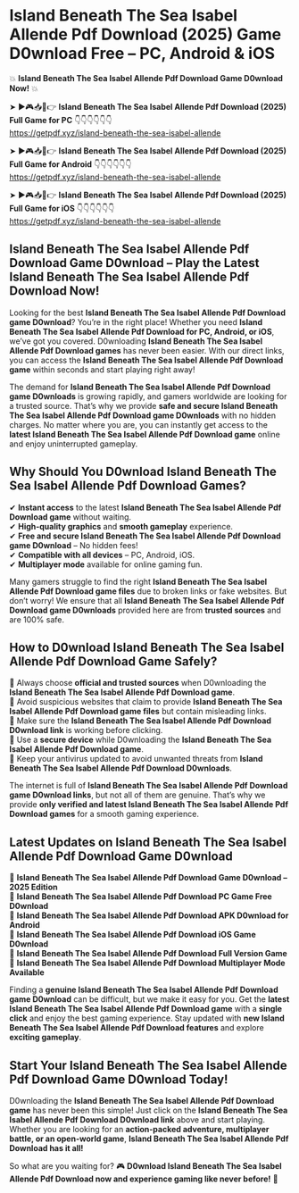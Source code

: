 # Island Beneath The Sea Isabel Allende Pdf Download (2025) Game D0wnload Free – PC, Android & iOS

💥 **Island Beneath The Sea Isabel Allende Pdf Download Game D0wnload Now!** 💥  

➤ ►🎮📥📱👉 **Island Beneath The Sea Isabel Allende Pdf Download (2025) Full Game for PC** 👇👇👇👇👇👇  
https://getpdf.xyz/island-beneath-the-sea-isabel-allende  

➤ ►🎮📥📱👉 **Island Beneath The Sea Isabel Allende Pdf Download (2025) Full Game for Android** 👇👇👇👇👇👇  
https://getpdf.xyz/island-beneath-the-sea-isabel-allende  

➤ ►🎮📥📱👉 **Island Beneath The Sea Isabel Allende Pdf Download (2025) Full Game for iOS** 👇👇👇👇👇👇  
https://getpdf.xyz/island-beneath-the-sea-isabel-allende  

## Island Beneath The Sea Isabel Allende Pdf Download Game D0wnload – Play the Latest Island Beneath The Sea Isabel Allende Pdf Download Now!

Looking for the best **Island Beneath The Sea Isabel Allende Pdf Download game D0wnload**? You’re in the right place! Whether you need **Island Beneath The Sea Isabel Allende Pdf Download for PC, Android, or iOS**, we’ve got you covered. D0wnloading **Island Beneath The Sea Isabel Allende Pdf Download games** has never been easier. With our direct links, you can access the **Island Beneath The Sea Isabel Allende Pdf Download game** within seconds and start playing right away!  

The demand for **Island Beneath The Sea Isabel Allende Pdf Download game D0wnloads** is growing rapidly, and gamers worldwide are looking for a trusted source. That’s why we provide **safe and secure Island Beneath The Sea Isabel Allende Pdf Download game D0wnloads** with no hidden charges. No matter where you are, you can instantly get access to the **latest Island Beneath The Sea Isabel Allende Pdf Download game** online and enjoy uninterrupted gameplay.  

## **Why Should You D0wnload Island Beneath The Sea Isabel Allende Pdf Download Games?**  

✔ **Instant access** to the latest **Island Beneath The Sea Isabel Allende Pdf Download game** without waiting.  
✔ **High-quality graphics** and **smooth gameplay** experience.  
✔ **Free and secure Island Beneath The Sea Isabel Allende Pdf Download game D0wnload** – No hidden fees!  
✔ **Compatible with all devices** – PC, Android, iOS.  
✔ **Multiplayer mode** available for online gaming fun.  

Many gamers struggle to find the right **Island Beneath The Sea Isabel Allende Pdf Download game files** due to broken links or fake websites. But don’t worry! We ensure that all **Island Beneath The Sea Isabel Allende Pdf Download game D0wnloads** provided here are from **trusted sources** and are 100% safe.  

## **How to D0wnload Island Beneath The Sea Isabel Allende Pdf Download Game Safely?**  

📌 Always choose **official and trusted sources** when D0wnloading the **Island Beneath The Sea Isabel Allende Pdf Download game**.  
📌 Avoid suspicious websites that claim to provide **Island Beneath The Sea Isabel Allende Pdf Download game files** but contain misleading links.  
📌 Make sure the **Island Beneath The Sea Isabel Allende Pdf Download D0wnload link** is working before clicking.  
📌 Use a **secure device** while D0wnloading the **Island Beneath The Sea Isabel Allende Pdf Download game**.  
📌 Keep your antivirus updated to avoid unwanted threats from **Island Beneath The Sea Isabel Allende Pdf Download D0wnloads**.  

The internet is full of **Island Beneath The Sea Isabel Allende Pdf Download game D0wnload links**, but not all of them are genuine. That’s why we provide **only verified and latest Island Beneath The Sea Isabel Allende Pdf Download games** for a smooth gaming experience.  

## **Latest Updates on Island Beneath The Sea Isabel Allende Pdf Download Game D0wnload**  

🔹 **Island Beneath The Sea Isabel Allende Pdf Download Game D0wnload – 2025 Edition**  
🔹 **Island Beneath The Sea Isabel Allende Pdf Download PC Game Free D0wnload**  
🔹 **Island Beneath The Sea Isabel Allende Pdf Download APK D0wnload for Android**  
🔹 **Island Beneath The Sea Isabel Allende Pdf Download iOS Game D0wnload**  
🔹 **Island Beneath The Sea Isabel Allende Pdf Download Full Version Game**  
🔹 **Island Beneath The Sea Isabel Allende Pdf Download Multiplayer Mode Available**  

Finding a **genuine Island Beneath The Sea Isabel Allende Pdf Download game D0wnload** can be difficult, but we make it easy for you. Get the **latest Island Beneath The Sea Isabel Allende Pdf Download game** with a **single click** and enjoy the best gaming experience. Stay updated with **new Island Beneath The Sea Isabel Allende Pdf Download features** and explore **exciting gameplay**.  

## **Start Your Island Beneath The Sea Isabel Allende Pdf Download Game D0wnload Today!**  

D0wnloading the **Island Beneath The Sea Isabel Allende Pdf Download game** has never been this simple! Just click on the **Island Beneath The Sea Isabel Allende Pdf Download D0wnload link** above and start playing. Whether you are looking for an **action-packed adventure, multiplayer battle, or an open-world game**, **Island Beneath The Sea Isabel Allende Pdf Download has it all!**  

So what are you waiting for? 🎮 **D0wnload Island Beneath The Sea Isabel Allende Pdf Download now and experience gaming like never before!** 🚀  